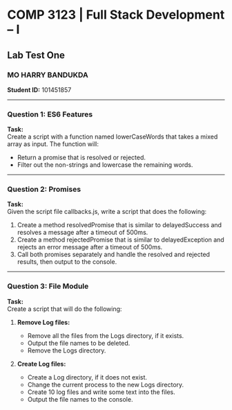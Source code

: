 # COMP 3123 | Full Stack Development – I

## Lab Test One

### MO HARRY BANDUKDA  
**Student ID:** 101451857  

---

### Question 1: ES6 Features

**Task:**  
Create a script with a function named lowerCaseWords that takes a mixed array as input. The function will:

- Return a promise that is resolved or rejected.
- Filter out the non-strings and lowercase the remaining words.

---

### Question 2: Promises

**Task:**  
Given the script file callbacks.js, write a script that does the following:

1. Create a method resolvedPromise that is similar to delayedSuccess and resolves a message after a timeout of 500ms.
2. Create a method rejectedPromise that is similar to delayedException and rejects an error message after a timeout of 500ms.
3. Call both promises separately and handle the resolved and rejected results, then output to the console.

---

### Question 3: File Module

**Task:**  
Create a script that will do the following:

1. **Remove Log files:**
   - Remove all the files from the Logs directory, if it exists.
   - Output the file names to be deleted.
   - Remove the Logs directory.

2. **Create Log files:**
   - Create a Log directory, if it does not exist.
   - Change the current process to the new Logs directory.
   - Create 10 log files and write some text into the files.
   - Output the file names to the console.
